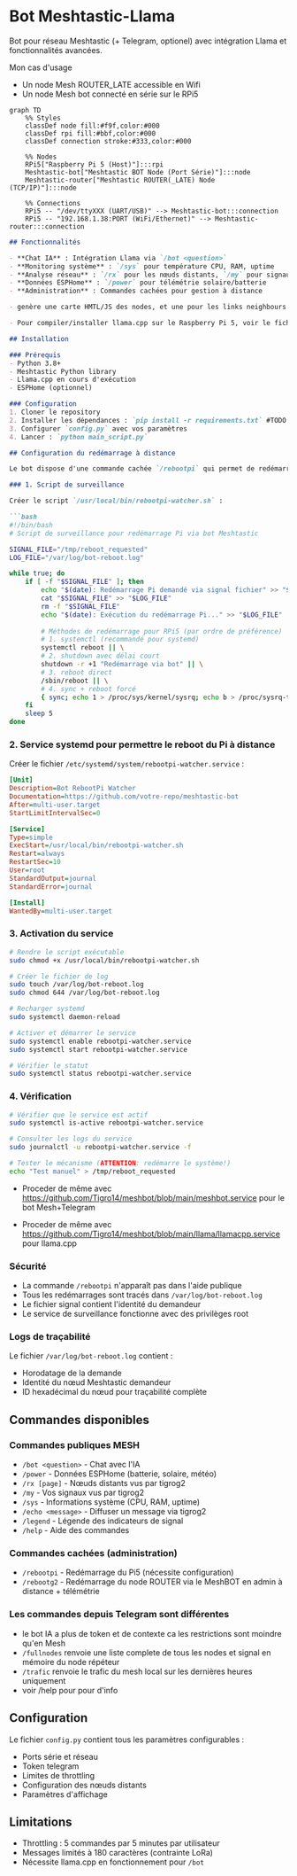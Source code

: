 # Bot Meshtastic-Llama

Bot pour réseau Meshtastic (+ Telegram, optionel)  avec intégration Llama et fonctionnalités avancées.

Mon cas d'usage
- Un node Mesh ROUTER_LATE accessible en Wifi
- Un node Mesh bot connecté en série sur le RPi5

```mermaid
graph TD
    %% Styles
    classDef node fill:#f9f,color:#000
    classDef rpi fill:#bbf,color:#000
    classDef connection stroke:#333,color:#000

    %% Nodes
    RPi5["Raspberry Pi 5 (Host)"]:::rpi
    Meshtastic-bot["Meshtastic BOT Node (Port Série)"]:::node
    Meshtastic-router["Meshtastic ROUTER(_LATE) Node  (TCP/IP)"]:::node

    %% Connections
    RPi5 -- "/dev/ttyXXX (UART/USB)" --> Meshtastic-bot:::connection
    RPi5 -- "192.168.1.38:PORT (WiFi/Ethernet)" --> Meshtastic-router:::connection
```

```markdown
## Fonctionnalités

- **Chat IA** : Intégration Llama via `/bot <question>`
- **Monitoring système** : `/sys` pour température CPU, RAM, uptime
- **Analyse réseau** : `/rx` pour les nœuds distants, `/my` pour signaux personnels
- **Données ESPHome** : `/power` pour télémétrie solaire/batterie
- **Administration** : Commandes cachées pour gestion à distance

- genère une carte HMTL/JS des nodes, et une pour les links neighbours (dossier /map, autonome du bot)

- Pour compiler/installer llama.cpp sur le Raspberry Pi 5, voir le fichier https://github.com/Tigro14/meshbot/blob/main/llama/READMELLAMA.md

## Installation

### Prérequis
- Python 3.8+
- Meshtastic Python library
- Llama.cpp en cours d'exécution
- ESPHome (optionnel)

### Configuration
1. Cloner le repository
2. Installer les dépendances : `pip install -r requirements.txt` #TODO
3. Configurer `config.py` avec vos paramètres
4. Lancer : `python main_script.py`

## Configuration du redémarrage à distance

Le bot dispose d'une commande cachée `/rebootpi` qui permet de redémarrer le Pi5 à distance. Pour des raisons de sécurité, cette fonctionnalité utilise un système de fichier signal.

### 1. Script de surveillance

Créer le script `/usr/local/bin/rebootpi-watcher.sh` :

```bash
#!/bin/bash
# Script de surveillance pour redémarrage Pi via bot Meshtastic

SIGNAL_FILE="/tmp/reboot_requested"
LOG_FILE="/var/log/bot-reboot.log"

while true; do
    if [ -f "$SIGNAL_FILE" ]; then
        echo "$(date): Redémarrage Pi demandé via signal fichier" >> "$LOG_FILE"
        cat "$SIGNAL_FILE" >> "$LOG_FILE"
        rm -f "$SIGNAL_FILE"
        echo "$(date): Exécution du redémarrage Pi..." >> "$LOG_FILE"
        
        # Méthodes de redémarrage pour RPi5 (par ordre de préférence)
        # 1. systemctl (recommandé pour systemd)
        systemctl reboot || \
        # 2. shutdown avec délai court
        shutdown -r +1 "Redémarrage via bot" || \
        # 3. reboot direct
        /sbin/reboot || \
        # 4. sync + reboot forcé
        { sync; echo 1 > /proc/sys/kernel/sysrq; echo b > /proc/sysrq-trigger; }
    fi
    sleep 5
done
```

### 2. Service systemd pour permettre le reboot du Pi à distance

Créer le fichier `/etc/systemd/system/rebootpi-watcher.service` :

```ini
[Unit]
Description=Bot RebootPi Watcher
Documentation=https://github.com/votre-repo/meshtastic-bot
After=multi-user.target
StartLimitIntervalSec=0

[Service]
Type=simple
ExecStart=/usr/local/bin/rebootpi-watcher.sh
Restart=always
RestartSec=10
User=root
StandardOutput=journal
StandardError=journal

[Install]
WantedBy=multi-user.target
```

### 3. Activation du service

```bash
# Rendre le script exécutable
sudo chmod +x /usr/local/bin/rebootpi-watcher.sh

# Créer le fichier de log
sudo touch /var/log/bot-reboot.log
sudo chmod 644 /var/log/bot-reboot.log

# Recharger systemd
sudo systemctl daemon-reload

# Activer et démarrer le service
sudo systemctl enable rebootpi-watcher.service
sudo systemctl start rebootpi-watcher.service

# Vérifier le statut
sudo systemctl status rebootpi-watcher.service
```

### 4. Vérification

```bash
# Vérifier que le service est actif
sudo systemctl is-active rebootpi-watcher.service

# Consulter les logs du service
sudo journalctl -u rebootpi-watcher.service -f

# Tester le mécanisme (ATTENTION: redémarre le système!)
echo "Test manuel" > /tmp/reboot_requested
```

- Proceder de même avec https://github.com/Tigro14/meshbot/blob/main/meshbot.service pour le bot Mesh+Telegram

- Proceder de même avec https://github.com/Tigro14/meshbot/blob/main/llama/llamacpp.service pour llama.cpp

### Sécurité

- La commande `/rebootpi` n'apparaît pas dans l'aide publique
- Tous les redémarrages sont tracés dans `/var/log/bot-reboot.log`
- Le fichier signal contient l'identité du demandeur
- Le service de surveillance fonctionne avec des privilèges root

### Logs de traçabilité

Le fichier `/var/log/bot-reboot.log` contient :
- Horodatage de la demande
- Identité du nœud Meshtastic demandeur
- ID hexadécimal du nœud pour traçabilité complète

## Commandes disponibles

### Commandes publiques MESH
- `/bot <question>` - Chat avec l'IA
- `/power` - Données ESPHome (batterie, solaire, météo)
- `/rx [page]` - Nœuds distants vus par tigrog2
- `/my` - Vos signaux vus par tigrog2
- `/sys` - Informations système (CPU, RAM, uptime)
- `/echo <message>` - Diffuser un message via tigrog2
- `/legend` - Légende des indicateurs de signal
- `/help` - Aide des commandes

### Commandes cachées (administration)
- `/rebootpi` - Redémarrage du Pi5 (nécessite configuration)
- `/rebootg2` - Redémarrage du node ROUTER via le MeshBOT en admin à distance + télémétrie

### Les commandes depuis Telegram sont différentes
- le bot IA a plus de token et de contexte ca les restrictions sont moindre qu'en Mesh
- `/fullnodes` renvoie une liste complete de tous les nodes et signal en mémoire du node répéteur
- `/trafic` renvoie le trafic du mesh local sur les dernières heures uniquement
- voir /help pour pour d'info

## Configuration

Le fichier `config.py` contient tous les paramètres configurables :
- Ports série et réseau
- Token telegram 
- Limites de throttling
- Configuration des nœuds distants
- Paramètres d'affichage

## Limitations

- Throttling : 5 commandes par 5 minutes par utilisateur
- Messages limités à 180 caractères (contrainte LoRa)
- Nécessite llama.cpp en fonctionnement pour `/bot`
